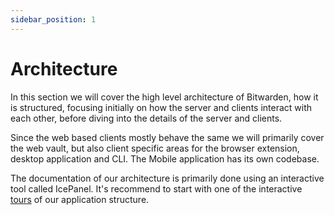 ```yaml
---
sidebar_position: 1
---
```


# Architecture

In this section we will cover the high level architecture of Bitwarden, how it is structured,
focusing initially on how the server and clients interact with each other, before diving into the
details of the server and clients.

Since the web based clients mostly behave the same we will primarily cover the web vault, but also
client specific areas for the browser extension, desktop application and CLI. The Mobile application
has its own codebase.

The documentation of our architecture is primarily done using an interactive tool called IcePanel.
It's recommend to start with one of the interactive
[tours](https://s.icepanel.io/jCGiag2SENoQIU/EACm) of our application structure.
